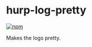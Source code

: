 # hurp-log-pretty

[![npm](https://img.shields.io/npm/v/hurp-log-pretty.svg)](https://www.npmjs.com/package/hurp-log-pretty)

Makes the logs pretty.
